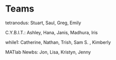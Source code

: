 # Teams

tetranodus:  Stuart, Saul, Greg, Emily




C.Y.B.I.T.:  Ashley, Hana, Janis, Madhura, Iris



while1: Catherine, Nathan, Trish, Sam S. , Kimberly



MATlab Newbs: Jon, Lisa, Kristyn, Jenny
